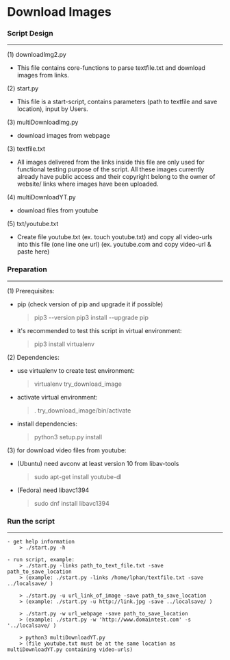 
Download Images 
=
 
### Script Design
----------------- 
(1) downloadImg2.py 
- This file contains core-functions to parse textfile.txt and download images from links.

(2) start.py
- This file is a start-script, contains parameters (path to textfile and save location), input by Users.

(3) multiDownloadImg.py
- download images from webpage

(3) textfile.txt
- All images delivered from the links inside this file are only used for functional testing purpose of the script. All these images currently already have public access and their copyright belong to the owner of website/ links where images have been uploaded.

(4) multiDownloadYT.py
- download files from youtube

(5) txt/youtube.txt
- Create file youtube.txt (ex. touch youtube.txt) and copy all video-urls into this file (one line one url) 
(ex. youtube.com and copy video-url & paste here)

### Preparation
---------------

(1) Prerequisites:
- pip (check version of pip and upgrade it if possible)        
    > pip3 --version
    > pip3 install --upgrade pip

- it's recommended to test this script in virtual environment:
    > pip3 install virtualenv

(2) Dependencies:
- use virtualenv to create test environment:
    > virtualenv try_download_image
- activate virtual environment:
    > . try_download_image/bin/activate 
- install dependencies:
    > python3 setup.py install

(3) for download video files from youtube:
- (Ubuntu) need avconv at least version 10 from libav-tools
    > sudo apt-get install youtube-dl

- (Fedora) need libavc1394
    > sudo dnf install libavc1394	
    
### Run the script 
------------------

    - get help information
        > ./start.py -h   

    - run script, example:
        > ./start.py -links path_to_text_file.txt -save path_to_save_location   
        > (example: ./start.py -links /home/lphan/textfile.txt -save ../localsave/ )

        > ./start.py -u url_link_of_image -save path_to_save_location
        > (example: ./start.py -u http://link.jpg -save ../localsave/ )

        > ./start.py -w url_webpage -save path_to_save_location
        > (example: ./start.py -w 'http://www.domaintest.com' -s '../localsave/ )

        > python3 multiDownloadYT.py 
        > (file youtube.txt must be at the same location as multiDownloadYT.py containing video-urls) 
